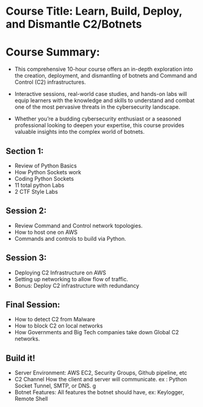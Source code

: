 # Course Title: Learn, Build, Deploy, and Dismantle C2/Botnets


# Course Summary:

- This comprehensive 10-hour course offers an in-depth exploration into the creation, deployment, and dismantling of botnets and Command and Control (C2) infrastructures. 

- Interactive sessions, real-world case studies, and hands-on labs will equip learners with the knowledge and skills to understand and combat one of the most pervasive threats in the cybersecurity landscape. 

- Whether you’re a budding cybersecurity enthusiast or a seasoned professional looking to deepen your expertise, this course provides valuable insights into the complex world of botnets.

## Section  1:
- Review of Python Basics
- How Python Sockets work 
- Coding Python Sockets
- 11 total python Labs 
- 2 CTF Style Labs

## Session 2:
- Review Command and Control network topologies. 
- How to host one on AWS
- Commands and controls to build via Python. 

## Session 3:
- Deploying C2 Infrastructure on AWS
- Setting up networking to allow flow of traffic.
- Bonus: Deploy C2 infrastructure with redundancy 

## Final Session:
- How to detect C2 from Malware
- How to block C2 on local networks
- How Governments and Big Tech companies take down Global C2 networks.

## Build it!
- Server Environment: AWS EC2, Security Groups, Github pipeline, etc
- C2 Channel How the client and server will communicate.  ex : Python Socket Tunnel, SMTP, or DNS. g
- Botnet Features: All features the botnet should have, ex: Keylogger, Remote Shell
